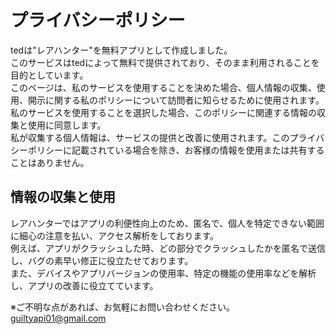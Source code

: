 # プライバシーポリシー
tedは"レアハンター"を無料アプリとして作成しました。<br>
このサービスはtedによって無料で提供されており、そのまま利用されることを目的としています。<br>
このページは、私のサービスを使用することを決めた場合、個人情報の収集、使用、開示に関する私のポリシーについて訪問者に知らせるために使用されます。<br>
私のサービスを使用することを選択した場合、このポリシーに関連する情報の収集と使用に同意します。<br>
私が収集する個人情報は、サービスの提供と改善に使用されます。このプライバシーポリシーに記載されている場合を除き、お客様の情報を使用または共有することはありません。<br>

## 情報の収集と使用
レアハンターではアプリの利便性向上のため、匿名で、個人を特定できない範囲に細心の注意を払い、アクセス解析をしております。<br>
例えば、アプリがクラッシュした時、どの部分でクラッシュしたかを匿名で送信し、バグの素早い修正に役立たせております。<br>
また、デバイスやアプリバージョンの使用率、特定の機能の使用率などを解析し、アプリの改善に役立てています。<br>

※ご不明な点があれば、お気軽にお問い合わせください。 
guiltyapi01@gmail.com
